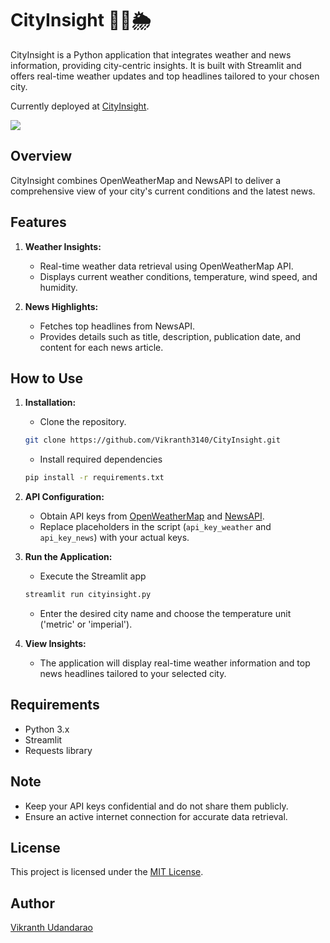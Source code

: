# CityInsight 🌆📰🌦️

CityInsight is a Python application that integrates weather and news information, providing city-centric insights. It is built with Streamlit and offers real-time weather updates and top headlines tailored to your chosen city.

Currently deployed at <a href="https://cityinsight.streamlit.app/">CityInsight<a>.

<img src="https://dev-to-uploads.s3.amazonaws.com/uploads/articles/ror1067egnmn80atf4ne.png">

## Overview

CityInsight combines OpenWeatherMap and NewsAPI to deliver a comprehensive view of your city's current conditions and the latest news.

## Features

1. **Weather Insights:**
   - Real-time weather data retrieval using OpenWeatherMap API.
   - Displays current weather conditions, temperature, wind speed, and humidity.

2. **News Highlights:**
   - Fetches top headlines from NewsAPI.
   - Provides details such as title, description, publication date, and content for each news article.

## How to Use

1. **Installation:**
   - Clone the repository.

    ```bash
    git clone https://github.com/Vikranth3140/CityInsight.git
    ```

   - Install required dependencies

    ```bash
    pip install -r requirements.txt
    ```

2. **API Configuration:**
   - Obtain API keys from [OpenWeatherMap](https://openweathermap.org/api) and [NewsAPI](https://newsapi.org/).
   - Replace placeholders in the script (`api_key_weather` and `api_key_news`) with your actual keys.

3. **Run the Application:**
   - Execute the Streamlit app

    ```bash
    streamlit run cityinsight.py
    ```

   - Enter the desired city name and choose the temperature unit ('metric' or 'imperial').

4. **View Insights:**
   - The application will display real-time weather information and top news headlines tailored to your selected city.

## Requirements

- Python 3.x
- Streamlit
- Requests library

## Note

- Keep your API keys confidential and do not share them publicly.
- Ensure an active internet connection for accurate data retrieval.

## License

This project is licensed under the [MIT License](LICENSE).

## Author

[Vikranth Udandarao](https://github.com/Vikranth3140)
